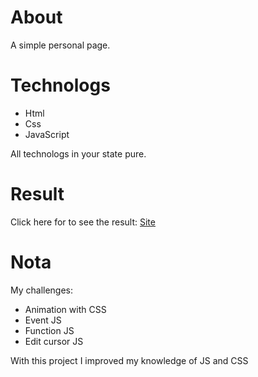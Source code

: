 # About
A simple personal page.

# Technologs
- Html
- Css
- JavaScript

All technologs in your state pure.

# Result
Click here for to see the result: [Site](https://daviteiixeira.github.io/ProjectPersonalPage/)

# Nota
My challenges:
- Animation with CSS
- Event JS
- Function JS
- Edit cursor JS

With this project I improved my knowledge of JS and CSS
